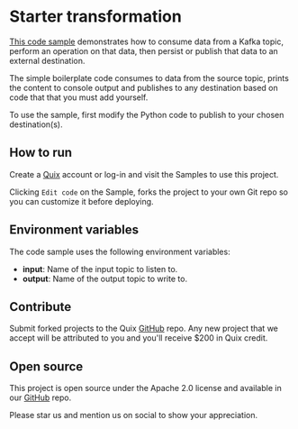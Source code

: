 # Starter transformation

[This code sample](https://github.com/quixio/quix-samples/tree/main/python/destinations/starter_destination) demonstrates how to consume data from a Kafka topic, perform an operation on that data, then persist or publish that data to an external destination.

The simple boilerplate code consumes to data from the source topic, prints the content to console output and publishes to any destination based on code that that you must add yourself.

To use the sample, first modify the Python code to publish to your chosen destination(s).

## How to run

Create a [Quix](https://portal.platform.quix.io/signup?xlink=github) account or log-in and visit the Samples to use this project.

Clicking `Edit code` on the Sample, forks the project to your own Git repo so you can customize it before deploying.

## Environment variables

The code sample uses the following environment variables:

- **input**: Name of the input topic to listen to.
- **output**: Name of the output topic to write to.

## Contribute

Submit forked projects to the Quix [GitHub](https://github.com/quixio/quix-samples) repo. Any new project that we accept will be attributed to you and you'll receive $200 in Quix credit.

## Open source

This project is open source under the Apache 2.0 license and available in our [GitHub](https://github.com/quixio/quix-samples) repo.

Please star us and mention us on social to show your appreciation.